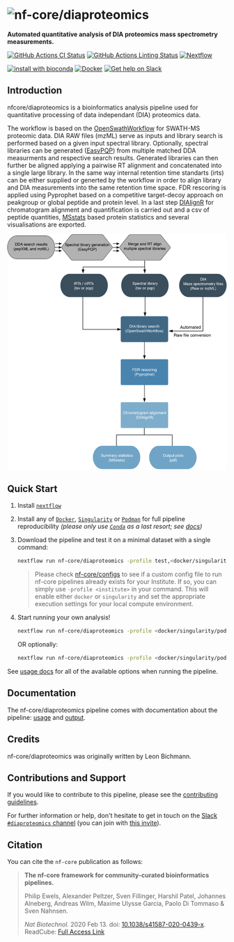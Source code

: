 # ![nf-core/diaproteomics](docs/images/nf-core-diaproteomics_logo.png)

**Automated quantitative analysis of DIA proteomics mass spectrometry measurements.**

[![GitHub Actions CI Status](https://github.com/nf-core/diaproteomics/workflows/nf-core%20CI/badge.svg)](https://github.com/nf-core/diaproteomics/actions)
[![GitHub Actions Linting Status](https://github.com/nf-core/diaproteomics/workflows/nf-core%20linting/badge.svg)](https://github.com/nf-core/diaproteomics/actions)
[![Nextflow](https://img.shields.io/badge/nextflow-%E2%89%A520.04.0-brightgreen.svg)](https://www.nextflow.io/)

[![install with bioconda](https://img.shields.io/badge/install%20with-bioconda-brightgreen.svg)](https://bioconda.github.io/)
[![Docker](https://img.shields.io/docker/automated/nfcore/diaproteomics.svg)](https://hub.docker.com/r/nfcore/diaproteomics)
[![Get help on Slack](http://img.shields.io/badge/slack-nf--core%20%23diaproteomics-4A154B?logo=slack)](https://nfcore.slack.com/channels/diaproteomics)

## Introduction

nfcore/diaproteomics is a bioinformatics analysis pipeline used for quantitative processing of data independant (DIA) proteomics data.

The workflow is based on the [OpenSwathWorkflow](http://openswath.org/en/latest/docs/openswath.html) for SWATH-MS proteomic data. DIA RAW files (mzML) serve as inputs and library search is performed based on a given input spectral library. Optionally, spectral libraries can be generated ([EasyPQP](https://github.com/grosenberger/easypqp)) from multiple matched DDA measurments and respective search results. Generated libraries can then further be aligned applying a pairwise RT alignment and concatenated into a single large library. In the same way internal retention time standarts (irts) can be either supplied or generted by the workflow in order to align library and DIA measurements into the same retention time space. FDR rescoring is applied using Pyprophet based on a competitive target-decoy approach on peakgroup or global peptide and protein level. In a last step [DIAlignR](https://bioconductor.org/packages/release/bioc/html/DIAlignR.html) for chromatogram alignment and quantification is carried out and a csv of peptide quantities, [MSstats](https://www.bioconductor.org/packages/release/bioc/html/MSstats.html) based protein statistics and several visualisations are exported.

![overview](assets/DIAproteomics_scheme.png)

## Quick Start

1. Install [`nextflow`](https://nf-co.re/usage/installation)

2. Install any of [`Docker`](https://docs.docker.com/engine/installation/), [`Singularity`](https://www.sylabs.io/guides/3.0/user-guide/) or [`Podman`](https://podman.io/) for full pipeline reproducibility _(please only use [`Conda`](https://conda.io/miniconda.html) as a last resort; see [docs](https://nf-co.re/usage/configuration#basic-configuration-profiles))_

3. Download the pipeline and test it on a minimal dataset with a single command:

    ```bash
    nextflow run nf-core/diaproteomics -profile test,<docker/singularity/podman/conda/institute>
    ```

    > Please check [nf-core/configs](https://github.com/nf-core/configs#documentation) to see if a custom config file to run nf-core pipelines already exists for your Institute. If so, you can simply use `-profile <institute>` in your command. This will enable either `docker` or `singularity` and set the appropriate execution settings for your local compute environment.

4. Start running your own analysis!

    ```bash
    nextflow run nf-core/diaproteomics -profile <docker/singularity/podman/conda/institute> --input 'sample_sheet.tsv' --input_spectral_library 'library_sheet.tsv' --irts 'irt_sheet.tsv'
    ```

    OR optionally:

    ```bash
    nextflow run nf-core/diaproteomics -profile <docker/singularity/podman/conda/institute> --input 'sample_sheet.tsv' --generate_spectral_library --input_sheet_dda 'dda_sheet.tsv' --generate_pseudo_irts --merge_libraries --align_libraries
    ```

See [usage docs](https://nf-co.re/diaproteomics/usage) for all of the available options when running the pipeline.

## Documentation

The nf-core/diaproteomics pipeline comes with documentation about the pipeline: [usage](https://nf-co.re/diaproteomics/usage) and [output](https://nf-co.re/diaproteomics/output).

## Credits

nf-core/diaproteomics was originally written by Leon Bichmann.

## Contributions and Support

If you would like to contribute to this pipeline, please see the [contributing guidelines](.github/CONTRIBUTING.md).

For further information or help, don't hesitate to get in touch on the [Slack `#diaproteomics` channel](https://nfcore.slack.com/channels/diaproteomics) (you can join with [this invite](https://nf-co.re/join/slack)).

## Citation

You can cite the `nf-core` publication as follows:

> **The nf-core framework for community-curated bioinformatics pipelines.**
>
> Philip Ewels, Alexander Peltzer, Sven Fillinger, Harshil Patel, Johannes Alneberg, Andreas Wilm, Maxime Ulysse Garcia, Paolo Di Tommaso & Sven Nahnsen.
>
> _Nat Biotechnol._ 2020 Feb 13. doi: [10.1038/s41587-020-0439-x](https://dx.doi.org/10.1038/s41587-020-0439-x).
> ReadCube: [Full Access Link](https://rdcu.be/b1GjZ)
